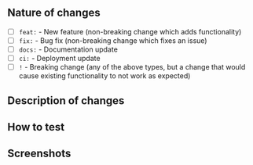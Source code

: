 <!--
## Before creating a Pull Request, please ensure that you've:
- 👀 Reviewed your code
- 🧪 Added or updated necessary tests
- 🔍 Included observability elements for known edge case risks
- 📊 Applied correct metrics tracking for new features
-->

## Nature of changes

- [ ] `feat:` - New feature (non-breaking change which adds functionality)
- [ ] `fix:` - Bug fix (non-breaking change which fixes an issue)
- [ ] `docs:` - Documentation update
- [ ] `ci:` - Deployment update
- [ ] `!` - Breaking change (any of the above types, but a change that would cause existing functionality to not work as expected)

<!-- Based on [conventional commits](https://www.conventionalcommits.org/en/v1.0.0/#examples) -->

## Description of changes

<!-- Provide a brief summary of the changes made in this PR. -->

## How to test

<!-- Outline any specific areas for the reviewer to focus on. Include steps for testing the changes. -->

## Screenshots

<!-- If applicable, add screenshots to illustrate the changes

Example comparison table:
| Before | After |
| ------ | ----- |
| -      | -     |
 -->
